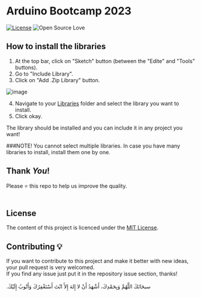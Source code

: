 # Arduino Bootcamp 2023
[![License](https://img.shields.io/badge/License-MIT-blue.svg)](LICENSE)
![Open Source Love](https://badges.frapsoft.com/os/v1/open-source.svg?v=102)


## How to install the libraries

1. At the top bar, click on "Sketch" button (between the "Edite" and "Tools" buttons).
2. Go to "Include Library".
3. Click on "Add .Zip Library" button.

![image](../Images/ZipLibInstall.png)

4. Navigate to your [Libraries](../Libraries) folder and select the library you want to install.
5. Click okay.

The library should be installed and you can include it in any project you want!

###NOTE!
You cannot select multiple libraries. In case you have many libraries to install, install them one by one.


## Thank _You_!
Please :star: this repo to help us improve the quality.
<br><br>


## License
The content of this project is licenced under the [MIT License](../LICENSE).

## Contributing 💡
If you want to contribute to this project and make it better with new ideas, your pull request is very welcomed.<br>
If you find any issue just put it in the repository issue section, thanks!<br><br>
.سبحَانَكَ اللَّهُمَّ وَبِحَمْدِكَ، أَشْهَدُ أَنْ لا إِلهَ إِلأَ انْتَ أَسْتَغْفِرُكَ وَأَتْوبُ إِلَيْكَ
